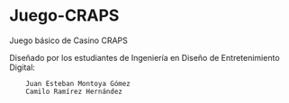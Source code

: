 # Juego-CRAPS
Juego básico de Casino CRAPS

Diseñado por los estudiantes de Ingeniería en Diseño de Entretenimiento Digital:
        
        Juan Esteban Montoya Gómez
        Camilo Ramírez Hernández
 

